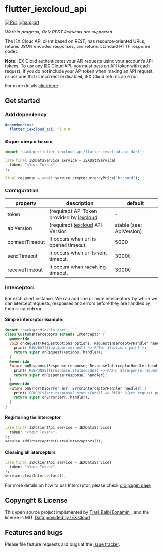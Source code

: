 # flutter_iexcloud_api
[![Pub](https://img.shields.io/pub/v/flutter_iexcloud_api.svg?style=flat-square)](https://pub.dartlang.org/packages/flutter_iexcloud_api)
[![support](https://img.shields.io/badge/platform-flutter%7Cflutter%20web%7Cdart%20vm-ff69b4.svg?style=flat-square)](https://github.com/tiarebalbi/flutter_iexcloud_api)

_Work in progress, Only REST Requests are supported_

The IEX Cloud API client based on REST, has resource-oriented URLs, returns JSON-encoded responses, and returns standard HTTP response codes.

**Note:**
IEX Cloud authenticates your API requests using your account’s API tokens. To use any IEX Cloud API, you must pass an API token with each request. If you do not include your API token when making an API request, or use one that is incorrect or disabled, IEX Cloud returns an error.

For more details [click here](https://iexcloud.io/)

## Get started

### Add dependency

```yaml
dependencies:
  flutter_iexcloud_api: ^1.0.0
```

### Super simple to use

```dart
import 'package:flutter_iexcloud_api/flutter_iexcloud_api.dart';

late final IEXDataService service = IEXDataService(
  token: "<Your Token>",
);

final response = await service.cryptocurrencyPrice("btcbusd");
```

### Configuration

property             | description                               | default
---------------------|-------------------------------------------|----------------------------
token                | (required) API Token provided by [iexcloud](https://iexcloud.io/docs/api/#api-versioning) | -
apiVersion           | (required) [iexcloud](https://iexcloud.io/docs/api/#api-versioning) API Version | stable (see: ApiVersion)
connectTimeout       | It occurs when url is opened timeout.    | 5000
sendTimeout          | It occurs when url is sent timeout.      | 30000
receiveTimeout       | It occurs when receiving timeout.        | 30000

### Interceptors

For each client instance, We can add one or more interceptors, by which we can intercept requests, responses and errors before they are handled by then or 
catchError.

#### Simple interceptor example:

```dart
import 'package:dio/dio.dart';
class CustomInterceptors extends Interceptor {
  @override
  void onRequest(RequestOptions options, RequestInterceptorHandler handler) {
    print('REQUEST[${options.method}] => PATH: ${options.path}');
    return super.onRequest(options, handler);
  }
  @override
  Future onResponse(Response response, ResponseInterceptorHandler handler) {
    print('RESPONSE[${response.statusCode}] => PATH: ${response.request?.path}');
    return super.onResponse(response, handler);
  }
  @override
  Future onError(DioError err, ErrorInterceptorHandler handler) {
    print('ERROR[${err.response?.statusCode}] => PATH: ${err.request.path}');
    return super.onError(err, handler);
  }
}
```
#### Registering the Interceptor

```dart
late final IEXClientApi service = IEXDataService(
  token: "<Your Token>",
);
service.addInterceptor(CustomInterceptors());
```
#### Cleaning all interceptors

```dart
late final IEXClientApi service = IEXDataService(
  token: "<Your Token>",
);
service.clearInterceptors();
```

For more details on how to use Interceptor, please check [dio plugin page](https://github.com/flutterchina/dio/blob/master/README.md#interceptors)


## Copyright & License

This open source project implemented by [Tiarê Balbi Bonamini](https://tiarebalbi.com) , and the license is MIT. [Data provided by IEX Cloud](https://iexcloud.io)


## Features and bugs

Please file feature requests and bugs at the [issue tracker][tracker].

[tracker]: https://github.com/tiarebalbi/flutter_iexcloud_api/issues


